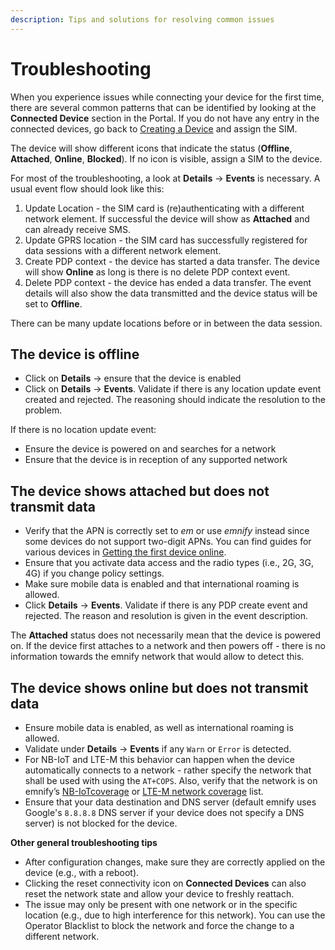 ```yaml
---
description: Tips and solutions for resolving common issues
---
```

# Troubleshooting

When you experience issues while connecting your device for the first time, there are several common patterns that can be identified by looking at the **Connected Device** section in the Portal.
If you do not have any entry in the connected devices, go back to [Creating a Device](devices/creating-a-device) and assign the SIM.

The device will show different icons that indicate the status
(**Offline**, **Attached**, **Online**, **Blocked**).
If no icon is visible, assign a SIM to the device.

For most of the troubleshooting, a look at **Details** → **Events** is necessary.
A usual event flow should look like this:

1. Update Location - the SIM card is (re)authenticating with a different network element.
If successful the device will show as **Attached** and can already receive SMS.
1. Update GPRS location - the SIM card has successfully registered for data sessions with a different network element.
1. Create PDP context - the device has started a data transfer.
The device will show **Online** as long is there is no delete PDP context event.
1. Delete PDP context - the device has ended a data transfer.
The event details will also show the data transmitted and the device status will be set to **Offline**.

There can be many update locations before or in between the data session.

## The device is offline

- Click on **Details** → ensure that the device is enabled
- Click on **Details** → **Events**. 
Validate if there is any location update event created and rejected. 
The reasoning should indicate the resolution to the problem. 

If there is no location update event:
- Ensure the device is powered on and searches for a network
- Ensure that the device is in reception of any supported network

## The device shows attached but does not transmit data

- Verify that the APN is correctly set to *em* or use *emnify* instead since some devices do not support two-digit APNs.
You can find guides for various devices in [Getting the first device online](#getting-the-first-device-online).
- Ensure that you activate data access and the radio types (i.e., 2G, 3G, 4G) if you change policy settings.
- Make sure mobile data is enabled and that international roaming is allowed.
- Click **Details** → **Events**.
Validate if there is any PDP create event and rejected.
The reason and resolution is given in the event description.

The **Attached** status does not necessarily mean that the device is powered on.
If the device first attaches to a network and then powers off - there is no information towards the emnify network that would allow to detect this.

## The device shows online but does not transmit data

- Ensure mobile data is enabled, as well as international roaming is allowed.
- Validate under **Details** → **Events** if any `Warn` or `Error` is detected.
- For NB-IoT and LTE-M this behavior can happen when the device automatically connects to a network - rather specify the network that shall be used with using the `AT+COPS`.
Also, verify that the network is on emnify’s [NB-IoTcoverage](https://www.emnify.com/nb-iot-coverage) or [LTE-M network coverage](https://www.emnify.com/lte-m-coverage) list.
- Ensure that your data destination and DNS server (default emnify uses Google's `8.8.8.8` DNS server if your device does not specify a DNS server) is not blocked for the device.

**Other general troubleshooting tips**

- After configuration changes, make sure they are correctly applied on the device (e.g., with a reboot).
- Clicking the reset connectivity icon on **Connected Devices** can also reset the network state and allow your device to freshly reattach.
- The issue may only be present with one network or in the specific location (e.g., due to high interference for this network).
You can use the Operator Blacklist to block the network and force the change to a different network.
